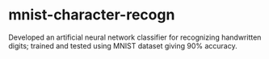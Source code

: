 # mnist-character-recogn
Developed an artificial neural network classifier for recognizing handwritten digits; trained and tested using MNIST dataset giving 90% accuracy.

